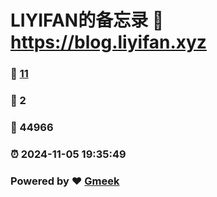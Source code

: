 # LIYIFAN的备忘录 :link: https://blog.liyifan.xyz 
### :page_facing_up: [11](https://blog.liyifan.xyz/tag.html) 
### :speech_balloon: 2 
### :hibiscus: 44966 
### :alarm_clock: 2024-11-05 19:35:49 
### Powered by :heart: [Gmeek](https://github.com/Meekdai/Gmeek)
